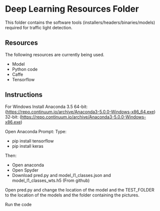 # Deep Learning Resources Folder
This folder contains the software tools (installers/headers/binaries/models) required for traffic light detection.

## Resources
The following resources are currently being used.
* Model
* Python code
* Caffe
* Tensorflow

## Instructions
For Windows Install Anaconda 3.5 64-bit: (https://repo.continuum.io/archive/Anaconda3-5.0.0-Windows-x86_64.exe)
32-bit: (https://repo.continuum.io/archive/Anaconda3-5.0.0-Windows-x86.exe)

Open Anaconda Prompt: 
Type: 
* pip install tensorflow
* pip install keras

Then:
* Open anaconda
* Open Spyder
* Download pred.py and model_l1_classes.json and model_l1_classes_wts.h5 (From github)

Open pred.py and change the location of the model and the TEST_FOLDER to the location of the models and the folder containing the pictures.

Run the code
